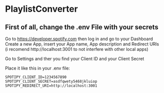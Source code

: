 # PlaylistConverter

## First of all, change the .env File with your secrets
Go to https://developer.spotify.com then log in and go to your Dashboard
Create a new App, insert your App name, App description and Redirect URIs (i recomend http://localhost:3001 to not interfere with other local apps)

Go to Settings and ther you find your Client ID and your Client Secret

Place it like this in your .env file:
```
SPOTIPY_CLIENT_ID=1234567890
SPOTIPY_CLIENT_SECRET=asdfqwety5468jkluiop
SPOTIPY_REDIRECT_URI=http://localhost:3001
```

